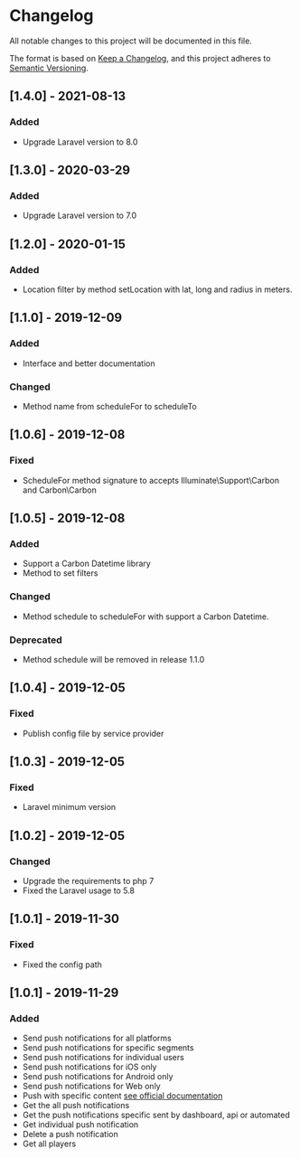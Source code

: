 # Changelog
All notable changes to this project will be documented in this file.

The format is based on [Keep a Changelog](https://keepachangelog.com/en/1.0.0/),
and this project adheres to [Semantic Versioning](https://semver.org/spec/v2.0.0.html).

## [1.4.0] - 2021-08-13
### Added
- Upgrade Laravel version to 8.0

## [1.3.0] - 2020-03-29
### Added
- Upgrade Laravel version to 7.0

## [1.2.0] - 2020-01-15

### Added
- Location filter by method setLocation with lat, long and radius in meters.

## [1.1.0] - 2019-12-09

### Added
- Interface and better documentation

### Changed
- Method name from scheduleFor to scheduleTo

## [1.0.6] - 2019-12-08

### Fixed
- ScheduleFor method signature to accepts Illuminate\Support\Carbon and Carbon\Carbon

## [1.0.5] - 2019-12-08

### Added
- Support a Carbon Datetime library
- Method to set filters

### Changed
- Method schedule to scheduleFor with support a Carbon Datetime.

### Deprecated
- Method schedule will be removed in release 1.1.0

## [1.0.4] - 2019-12-05

### Fixed
- Publish config file by service provider

## [1.0.3] - 2019-12-05

### Fixed
- Laravel minimum version

## [1.0.2] - 2019-12-05

### Changed
- Upgrade the requirements to php 7
- Fixed the Laravel usage to 5.8

## [1.0.1] - 2019-11-30

### Fixed
- Fixed the config path

## [1.0.1] - 2019-11-29

### Added
- Send push notifications for all platforms
- Send push notifications for specific segments
- Send push notifications for individual users
- Send push notifications for iOS only
- Send push notifications for Android only
- Send push notifications for Web only
- Push with specific content [see official documentation](https://documentation.onesignal.com/reference#create-notification)
- Get the all push notifications
- Get the push notifications specific sent by dashboard, api or automated
- Get individual push notification
- Delete a push notification
- Get all players